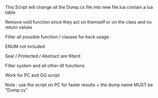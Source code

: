 This Script will change all the Dump.cs file into new file.lua contain a lua table

Remove void function since they act on themself or on the class and no return values

Filter all possible function / classes for hack usage

ENUM not included

Seal / Protected / Abstract are filterd

Filter system and all other dll functions

Work for PC and GG script

Note : use the script on PC for faster results + the dump name MUST be "Dump.cs"
